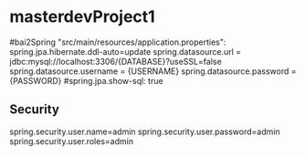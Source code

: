 # masterdevProject1



#bai2Spring
"src/main/resources/application.properties":
  spring.jpa.hibernate.ddl-auto=update
  spring.datasource.url = jdbc:mysql://localhost:3306/{DATABASE}?useSSL=false
  spring.datasource.username = {USERNAME}
  spring.datasource.password = {PASSWORD}
  #spring.jpa.show-sql: true
  
  ## Security
  spring.security.user.name=admin
  spring.security.user.password=admin
  spring.security.user.roles=admin
